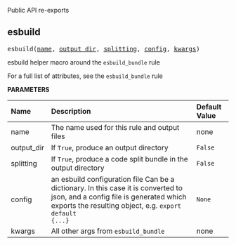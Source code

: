<!-- Generated with Stardoc: http://skydoc.bazel.build -->

Public API re-exports

<a id="esbuild"></a>

## esbuild

<pre>
esbuild(<a href="#esbuild-name">name</a>, <a href="#esbuild-output_dir">output_dir</a>, <a href="#esbuild-splitting">splitting</a>, <a href="#esbuild-config">config</a>, <a href="#esbuild-kwargs">kwargs</a>)
</pre>

esbuild helper macro around the `esbuild_bundle` rule

For a full list of attributes, see the `esbuild_bundle` rule


**PARAMETERS**


| Name  | Description | Default Value |
| :------------- | :------------- | :------------- |
| <a id="esbuild-name"></a>name |  The name used for this rule and output files   |  none |
| <a id="esbuild-output_dir"></a>output_dir |  If <code>True</code>, produce an output directory   |  <code>False</code> |
| <a id="esbuild-splitting"></a>splitting |  If <code>True</code>, produce a code split bundle in the output directory   |  <code>False</code> |
| <a id="esbuild-config"></a>config |  an esbuild configuration file Can be a dictionary. In this case it is converted to json, and a config file is generated which exports the resulting object, e.g. <code>export default {...}</code>   |  <code>None</code> |
| <a id="esbuild-kwargs"></a>kwargs |  All other args from <code>esbuild_bundle</code>   |  none |


